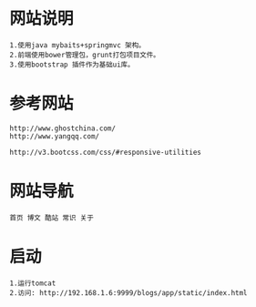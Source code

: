 # 网站说明
	1.使用java mybaits+springmvc 架构。
	2.前端使用bower管理包，grunt打包项目文件。
	3.使用bootstrap 插件作为基础ui库。

# 参考网站
	http://www.ghostchina.com/
	http://www.yangqq.com/
	
	http://v3.bootcss.com/css/#responsive-utilities

# 网站导航
	首页 博文 酷站 常识 关于
	
	
# 启动
	1.运行tomcat
	2.访问: http://192.168.1.6:9999/blogs/app/static/index.html
	
	
	


